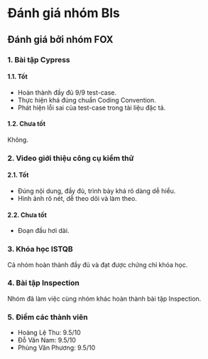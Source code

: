 # Đánh giá nhóm Bls
## Đánh giá bởi nhóm FOX

### 1. Bài tập Cypress
#### 1.1. Tốt
 - Hoàn thành đầy đủ 9/9 test-case.
 - Thực hiện khá đúng chuẩn Coding Convention.
 - Phát hiện lỗi sai của test-case trong tài liệu đặc tả.

#### 1.2. Chưa tốt
Không.

### 2. Video giới thiệu công cụ kiểm thử
#### 2.1. Tốt
 - Đúng nội dung, đầy đủ, trình bày khá rõ dàng dễ hiểu.
 - Hình ảnh rõ nét, dễ theo dõi và làm theo.

#### 2.2. Chưa tốt
 - Đoạn đầu hơi dài.

### 3. Khóa học ISTQB
Cả nhóm hoàn thành đầy đủ và đạt được chứng chỉ khóa học.

### 4. Bài tập Inspection
Nhóm đã làm việc cùng nhóm khác hoàn thành bài tập Inspection.

### 5. Điểm các thành viên
 - Hoàng Lệ Thu: 9.5/10
 - Đỗ Văn Nam: 9.5/10
 - Phùng Văn Phương: 9.5/10
